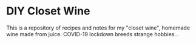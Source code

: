 # DIY Closet Wine

This is a repository of recipes and notes for my "closet wine", homemade wine made from juice. COVID-19 lockdown breeds strange hobbies...
